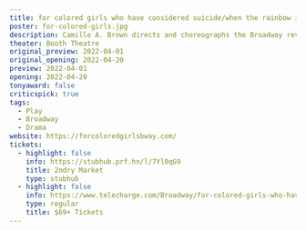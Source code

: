 ```yaml
---
title: for colored girls who have considered suicide/when the rainbow is enuf
poster: for-colored-girls.jpg
description: Camille A. Brown directs and choreographs the Broadway revival of Ntozake Shange's choreopoem.
theater: Booth Theatre
original_preview: 2022-04-01
original_opening: 2022-04-20
preview: 2022-04-01
opening: 2022-04-20
tonyaward: false
criticspick: true
tags: 
  - Play
  - Broadway
  - Drama
website: https://forcoloredgirlsbway.com/
tickets:
  - highlight: false
    info: https://stubhub.prf.hn/l/7Yl0qG9
    title: 2ndry Market
    type: stubhub
  - highlight: false
    info: https://www.telecharge.com/Broadway/for-colored-girls-who-have-considered-suicide-when-the-rainbow-is-enuf
    type: regular
    title: $69+ Tickets
---
```

